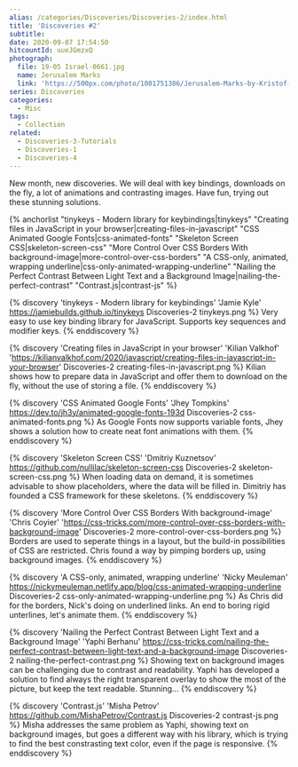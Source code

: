 ```yaml
---
alias: /categories/Discoveries/Discoveries-2/index.html
title: 'Discoveries #2'
subtitle:
date: 2020-09-07 17:54:50
hitcountId: uueJGmzxQ
photograph:
  file: 19-05 Israel-0661.jpg
  name: Jerusalem Marks
  link: 'https://500px.com/photo/1001751386/Jerusalem-Marks-by-Kristof-Zerbe'
series: Discoveries
categories:
  - Misc
tags:
  - Collection
related:
  - Discoveries-3-Tutorials
  - Discoveries-1
  - Discoveries-4
---
```

New month, new discoveries. We will deal with key bindings, downloads on the fly, a lot of animations and contrasting images. Have fun, trying out these stunning solutions.

{% anchorlist 
  "tinykeys - Modern library for keybindings|tinykeys" 
  "Creating files in JavaScript in your browser|creating-files-in-javascript" 
  "CSS Animated Google Fonts|css-animated-fonts" 
  "Skeleton Screen CSS|skeleton-screen-css" 
  "More Control Over CSS Borders With background-image|more-control-over-css-borders" 
  "A CSS-only, animated, wrapping underline|css-only-animated-wrapping-underline" 
  "Nailing the Perfect Contrast Between Light Text and a Background Image|nailing-the-perfect-contrast" 
  "Contrast.js|contrast-js" 
%}
<!-- more -->

{% discovery 'tinykeys - Modern library for keybindings' 'Jamie Kyle' https://jamiebuilds.github.io/tinykeys Discoveries-2 tinykeys.png %}
  Very easy to use key binding library for JavaScript. Supports key sequences and modifier keys.
{% enddiscovery %}

{% discovery 'Creating files in JavaScript in your browser' 'Kilian Valkhof' 'https://kilianvalkhof.com/2020/javascript/creating-files-in-javascript-in-your-browser' Discoveries-2 creating-files-in-javascript.png %}
  Kilian shows how to prepare data in JavaScript and offer them to download on the fly, without the use of storing a file.
{% enddiscovery %}

{% discovery 'CSS Animated Google Fonts' 'Jhey Tompkins' https://dev.to/jh3y/animated-google-fonts-193d Discoveries-2 css-animated-fonts.png %}
  As Google Fonts now supports variable fonts, Jhey shows a solution how to create neat font animations with them.
{% enddiscovery %}

{% discovery 'Skeleton Screen CSS' 'Dmitriy Kuznetsov' https://github.com/nullilac/skeleton-screen-css Discoveries-2 skeleton-screen-css.png %}
  When loading data on demand, it is sometimes advisable to show placeholders, where the data will be filled in. Dimitriy has founded a CSS framework for these skeletons.
{% enddiscovery %}

{% discovery 'More Control Over CSS Borders With background-image' 'Chris Coyier' 'https://css-tricks.com/more-control-over-css-borders-with-background-image' Discoveries-2 more-control-over-css-borders.png %}
  Borders are used to seperate things in a layout, but the build-in possibilities of CSS are restricted. Chris found a way by pimping borders up, using background images.
{% enddiscovery %}

{% discovery 'A CSS-only, animated, wrapping underline' 'Nicky Meuleman' https://nickymeuleman.netlify.app/blog/css-animated-wrapping-underline Discoveries-2 css-only-animated-wrapping-underline.png %}
  As Chris did for the borders, Nick's doing on underlined links. An end to boring rigid unterlines, let's animate them.
{% enddiscovery %}

{% discovery 'Nailing the Perfect Contrast Between Light Text and a Background Image' 'Yaphi Berhanu' https://css-tricks.com/nailing-the-perfect-contrast-between-light-text-and-a-background-image Discoveries-2 nailing-the-perfect-contrast.png %}
  Showing text on background images can be challenging due to contrast and readability. Yaphi has developed a solution to find always the right transparent overlay to show the most of the picture, but keep the text readable. Stunning...
{% enddiscovery %}

{% discovery 'Contrast.js' 'Misha Petrov' https://github.com/MishaPetrov/Contrast.js Discoveries-2 contrast-js.png %}
  Misha addresses the same problem as Yaphi, showing text on background images, but goes a different way with his library, which is trying to find the best constrasting text color, even if the page is responsive.
{% enddiscovery %}
